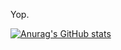 Yop.

[![Anurag's GitHub stats](https://github-readme-stats.vercel.app/api?username=NickyHariniaina)](https://github.com/anuraghazra/github-readme-stats)
